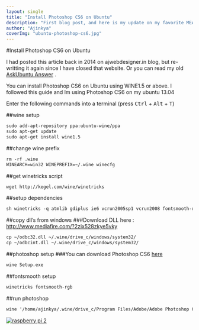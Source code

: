```yaml
---
layout: single
title: "Install Photoshop CS6 on Ubuntu"
description: "First blog post, and here is my update on my favorite MEANstack"
author: "Ajinkya"
coverImg: "ubuntu-photoshop-cs6.jpg"
---
```


#Install Photoshop CS6 on Ubuntu

I had posted this article back in 2014 on ajwebdesigner.in blog, but re-writting it again since I have closed that website. Or you can read my old [AskUbuntu Answer](http://askubuntu.com/questions/244795/how-to-install-photoshop-cs6/348280#348280) .


You can install Photoshop CS6 on Ubuntu using WINE1.5 or above.
I followed this guide and Im using Photoshop CS6 on my ubuntu 13.04


Enter the following commands into a terminal (press <kbd>Ctrl</kbd> + <kbd>Alt</kbd> + <kbd>T</kbd>)


##wine setup
```html
sudo add-apt-repository ppa:ubuntu-wine/ppa
sudo apt-get update
sudo apt-get install wine1.5
```

##change wine prefix
```html
rm -rf .wine
WINEARCH=win32 WINEPREFIX=~/.wine winecfg
```

##get winetricks script
```html
wget http://kegel.com/wine/winetricks
```

##setup dependencies
```html
sh winetricks -q atmlib gdiplus ie6 vcrun2005sp1 vcrun2008 fontsmooth-rgb	corefonts msxml3 msxml6 vcrun2010
```

##copy dll’s from windows
###Download DLL here : http://www.mediafire.com/?2zix528zkye5vky 	
```html
cp ~/odbc32.dll ~/.wine/drive_c/windows/system32/
cp ~/odbcint.dll ~/.wine/drive_c/windows/system32/
```

##photoshop setup
###You can download Photoshop CS6 [here](https://kickass.to/adobe-photoshop-cs6-13-1-2-extended-repack-p2p-t7744263.html)

```html
wine Setup.exe
```

##fontsmooth setup
```html
winetricks fontsmooth-rgb
```

##run photoshop
```html
wine '/home/ajinkya/.wine/drive_c/Program Files/Adobe/Adobe Photoshop CS6/Photoshop.exe'

```

<a class="lightbox" href="https://cloud.githubusercontent.com/assets/3184210/7199958/3a601be0-e516-11e4-8113-799b8c4bae3d.jpg"><img src="https://cloud.githubusercontent.com/assets/3184210/7246641/dafc751c-e81d-11e4-85d9-044b1a818a2c.jpg" alt="raspberry pi 2"></a>
